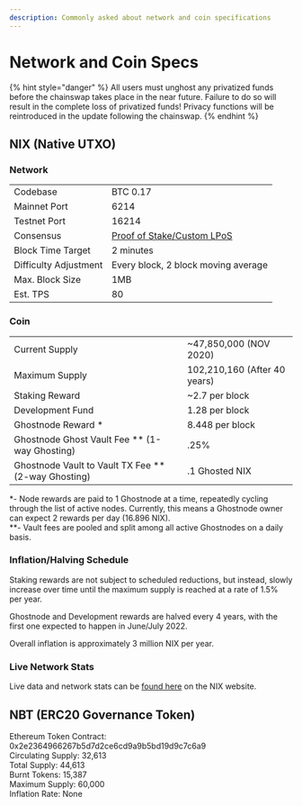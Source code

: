 ```yaml
---
description: Commonly asked about network and coin specifications
---
```


# Network and Coin Specs

{% hint style="danger" %}
All users must unghost any privatized funds before the chainswap takes place in the near future. Failure to do so will result in the complete loss of privatized funds! Privacy functions will be reintroduced in the update following the chainswap.
{% endhint %}

## NIX \(Native UTXO\)

### Network

|  |  |
| :--- | :--- |
| Codebase | BTC 0.17 |
| Mainnet Port | 6214 |
| Testnet Port | 16214 |
| Consensus | [Proof of Stake/Custom LPoS](consensus.md) |
| Block Time Target | 2 minutes |
| Difficulty Adjustment | Every block, 2 block moving average |
| Max. Block Size | 1MB |
| Est. TPS | 80 |

### Coin

|  |  |
| :--- | :--- |
| Current Supply | ~47,850,000 \(NOV 2020\) |
| Maximum Supply | 102,210,160 \(After 40 years\) |
| Staking Reward | ~2.7 per block |
| Development Fund | 1.28 per block |
| Ghostnode Reward \* | 8.448 per block |
| Ghostnode Ghost Vault Fee \*\* \(1-way Ghosting\) | .25% |
| Ghostnode Vault to Vault TX Fee \*\* \(2-way Ghosting\) | .1 Ghosted NIX |

\*- Node rewards are paid to 1 Ghostnode at a time, repeatedly cycling through the list of active nodes. Currently, this means a Ghostnode owner can expect 2 rewards per day \(16.896 NIX\).  
\*\*- Vault fees are pooled and split among all active Ghostnodes on a daily basis.

### Inflation/Halving Schedule

Staking rewards are not subject to scheduled reductions, but instead, slowly increase over time until the maximum supply is reached at a rate of 1.5% per year.

Ghostnode and Development rewards are halved every 4 years, with the first one expected to happen in June/July 2022.

Overall inflation is approximately 3 million NIX per year.

### Live Network Stats

Live data and network stats can be [found here](https://data.nixplatform.io/) on the NIX website.

## NBT \(ERC20 Governance Token\)

Ethereum Token Contract: 0x2e2364966267b5d7d2ce6cd9a9b5bd19d9c7c6a9  
Circulating Supply: 32,613  
Total Supply: 44,613  
Burnt Tokens: 15,387  
Maximum Supply: 60,000  
Inflation Rate: None

